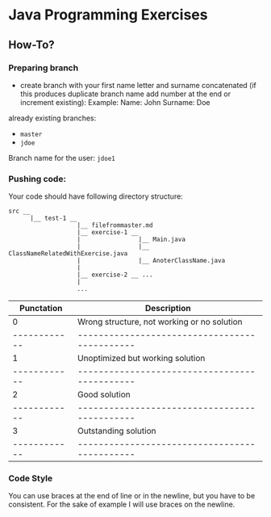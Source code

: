 # Java Programming Exercises

## How-To?

### Preparing branch

- create branch with your first name letter and surname concatenated (if this produces duplicate branch name 
add number at the end or increment existing):
Example:
Name: John
Surname: Doe

already existing branches:
-  `master`
- `jdoe`

Branch name for the user: `jdoe1`

### Pushing code:

Your code should have following directory structure:
```
src __
      |__ test-1 __
                   |__ filefrommaster.md
                   |__ exercise-1 __
                   |                |__ Main.java
                   |                |__ ClassNameRelatedWithExercise.java
                   |                |__ AnoterClassName.java
                   |
                   |__ exercise-2 __ ...
                   |
                   ...
``` 

| Punctation | Description                                 |
|------------|---------------------------------------------|
| 0          | Wrong structure, not working or no solution |
|------------|---------------------------------------------|
| 1          | Unoptimized but working solution            |
|------------|---------------------------------------------|
| 2          | Good solution                               |
|------------|---------------------------------------------|
| 3          | Outstanding solution                        |
|------------|---------------------------------------------|

### Code Style

You can use braces at the end of line or in the newline, but you have to be consistent.
For the sake of example I will use braces on the newline.

```java

```





